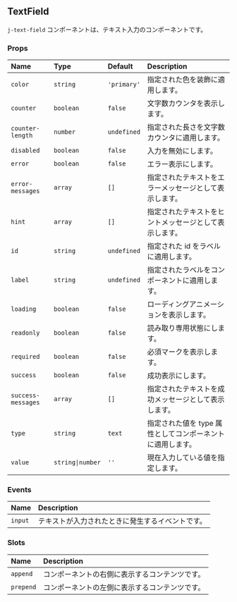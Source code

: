 ## TextField

`j-text-field` コンポーネントは、テキスト入力のコンポーネントです。

### Props

|Name|Type|Default|Description|
|:--|:--|:--|:--|
|`color`|`string`|`'primary'`|指定された色を装飾に適用します。|
|`counter`|`boolean`|`false`|文字数カウンタを表示します。|
|`counter-length`|`number`|`undefined`|指定された長さを文字数カウンタに適用します。|
|`disabled`|`boolean`|`false`|入力を無効にします。|
|`error`|`boolean`|`false`|エラー表示にします。|
|`error-messages`|`array`|`[]`|指定されたテキストをエラーメッセージとして表示します。|
|`hint`|`array`|`[]`|指定されたテキストをヒントメッセージとして表示します。|
|`id`|`string`|`undefined`|指定された id をラベルに適用します。|
|`label`|`string`|`undefined`|指定されたラベルをコンポーネントに適用します。|
|`loading`|`boolean`|`false`|ローディングアニメーションを表示します。|
|`readonly`|`boolean`|`false`|読み取り専用状態にします。|
|`required`|`boolean`|`false`|必須マークを表示します。|
|`success`|`boolean`|`false`|成功表示にします。|
|`success-messages`|`array`|`[]`|指定されたテキストを成功メッセージとして表示します。|
|`type`|`string`|`text`|指定された値を type 属性としてコンポーネントに適用します。|
|`value`|`string\|number`|`''`|現在入力している値を指定します。|

### Events

|Name|Description|
|:--|:--|
|`input`|テキストが入力されたときに発生するイベントです。|

### Slots

|Name|Description|
|:--|:--|
|`append`|コンポーネントの右側に表示するコンテンツです。|
|`prepend`|コンポーネントの左側に表示するコンテンツです。|
